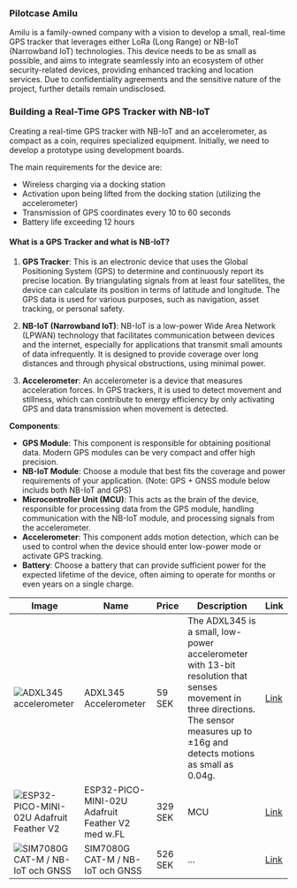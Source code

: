 ### Pilotcase Amilu

Amilu is a family-owned company with a vision to develop a small, real-time GPS tracker that leverages either LoRa (Long Range) or NB-IoT (Narrowband IoT) technologies. 
This device needs to be as small as possible, and aims to integrate seamlessly into an ecosystem of other security-related devices, providing enhanced tracking and location services. 
Due to confidentiality agreements and the sensitive nature of the project, further details remain undisclosed.

### Building a Real-Time GPS Tracker with NB-IoT

Creating a real-time GPS tracker with NB-IoT and an accelerometer, as compact as a coin, requires specialized equipment. Initially, we need to develop a prototype using development boards.

The main requirements for the device are:
* Wireless charging via a docking station
* Activation upon being lifted from the docking station (utilizing the accelerometer)
* Transmission of GPS coordinates every 10 to 60 seconds
* Battery life exceeding 12 hours

#### What is a GPS Tracker and what is NB-IoT?

1. **GPS Tracker**: This is an electronic device that uses the Global Positioning System (GPS) to determine and continuously report its precise location. By triangulating signals from at least four satellites, the device can calculate its position in terms of latitude and longitude. The GPS data is used for various purposes, such as navigation, asset tracking, or personal safety.

2. **NB-IoT (Narrowband IoT)**: NB-IoT is a low-power Wide Area Network (LPWAN) technology that facilitates communication between devices and the internet, especially for applications that transmit small amounts of data infrequently. It is designed to provide coverage over long distances and through physical obstructions, using minimal power.

3. **Accelerometer**: An accelerometer is a device that measures acceleration forces. In GPS trackers, it is used to detect movement and stillness, which can contribute to energy efficiency by only activating GPS and data transmission when movement is detected.


 **Components**:
   - **GPS Module**: This component is responsible for obtaining positional data. Modern GPS modules can be very compact and offer high precision.
   - **NB-IoT Module**: Choose a module that best fits the coverage and power requirements of your application.
   (Note: GPS + GNSS module below includs both NB-IoT and GPS)
   - **Microcontroller Unit (MCU)**: This acts as the brain of the device, responsible for processing data from the GPS module, handling communication with the NB-IoT module, and processing signals from the accelerometer.
   - **Accelerometer**: This component adds motion detection, which can be used to control when the device should enter low-power mode or activate GPS tracking.
   - **Battery**: Choose a battery that can provide sufficient power for the expected lifetime of the device, often aiming to operate for months or even years on a single charge.

| Image                                                                                                               | Name                                      | Price   | Description                                                                                                                                            | Link                                                                                                                                                      |
|---------------------------------------------------------------------------------------------------------------------|-------------------------------------------|---------|--------------------------------------------------------------------------------------------------------------------------------------------------------|-----------------------------------------------------------------------------------------------------------------------------------------------------------|
| ![ADXL345 accelerometer](https://www.electrokit.com/cache/76/999x999-product_41016_41016234_41016234.jpg)           | ADXL345 Accelerometer                     | 59 SEK  | The ADXL345 is a small, low-power accelerometer with 13-bit resolution that senses movement in three directions. The sensor measures up to ±16g and detects motions as small as 0.04g.          | [Link](https://www.electrokit.com/adxl345-accelerometer-3-axel-monterad-pa-kort?gad_source=1)                                                            |
| ![ESP32-PICO-MINI-02U Adafruit Feather V2](https://www.electrokit.com/cache/e8/700x700-product_41019_41019238_41019238.jpg) | ESP32-PICO-MINI-02U Adafruit Feather V2 med w.FL | 329 SEK | MCU                                                                                                                                                    | [Link](https://www.electrokit.com/adafruit-esp32-feather-v2)                                                                                              |
| ![SIM7080G CAT-M / NB-IoT och GNSS](https://media.distrelec.com/Web/WebShopImages/landscape_large/7-/01/M5Stack-U137-30344657-01.jpg) | SIM7080G CAT-M / NB-IoT och GNSS          | 526 SEK | ...                                                                                                                                                   | [Link](https://www.elfa.se/sv/sim7080g-cat-nb-iot-och-gnss-tradloes-kommunikationsenhet-m5stack-u137/p/30344657?ext_cid=shgooaqsesv-Shopping-PerformanceMax-CSS)  |








